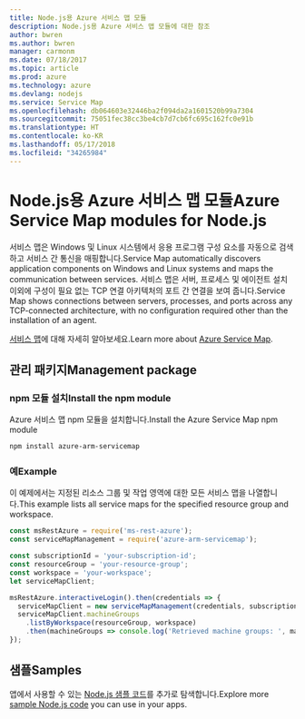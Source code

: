 ```yaml
---
title: Node.js용 Azure 서비스 맵 모듈
description: Node.js용 Azure 서비스 맵 모듈에 대한 참조
author: bwren
ms.author: bwren
manager: carmonm
ms.date: 07/18/2017
ms.topic: article
ms.prod: azure
ms.technology: azure
ms.devlang: nodejs
ms.service: Service Map
ms.openlocfilehash: db064603e32446ba2f094da2a1601520b99a7304
ms.sourcegitcommit: 75051fec38cc3be4cb7d7cb6fc695c162fc0e91b
ms.translationtype: HT
ms.contentlocale: ko-KR
ms.lasthandoff: 05/17/2018
ms.locfileid: "34265984"
---
```

# <a name="azure-service-map-modules-for-nodejs"></a><span data-ttu-id="b373c-103">Node.js용 Azure 서비스 맵 모듈</span><span class="sxs-lookup"><span data-stu-id="b373c-103">Azure Service Map modules for Node.js</span></span>

<span data-ttu-id="b373c-104">서비스 맵은 Windows 및 Linux 시스템에서 응용 프로그램 구성 요소를 자동으로 검색하고 서비스 간 통신을 매핑합니다.</span><span class="sxs-lookup"><span data-stu-id="b373c-104">Service Map automatically discovers application components on Windows and Linux systems and maps the communication between services.</span></span> <span data-ttu-id="b373c-105">서비스 맵은 서버, 프로세스 및 에이전트 설치 이외에 구성이 필요 없는 TCP 연결 아키텍처의 포트 간 연결을 보여 줍니다.</span><span class="sxs-lookup"><span data-stu-id="b373c-105">Service Map shows connections between servers, processes, and ports across any TCP-connected architecture, with no configuration required other than the installation of an agent.</span></span>

<span data-ttu-id="b373c-106">[서비스 맵](https://docs.microsoft.com/azure/operations-management-suite/operations-management-suite-service-map)에 대해 자세히 알아보세요.</span><span class="sxs-lookup"><span data-stu-id="b373c-106">Learn more about [Azure Service Map](https://docs.microsoft.com/azure/operations-management-suite/operations-management-suite-service-map).</span></span>

## <a name="management-package"></a><span data-ttu-id="b373c-107">관리 패키지</span><span class="sxs-lookup"><span data-stu-id="b373c-107">Management package</span></span>

### <a name="install-the-npm-module"></a><span data-ttu-id="b373c-108">npm 모듈 설치</span><span class="sxs-lookup"><span data-stu-id="b373c-108">Install the npm module</span></span>

<span data-ttu-id="b373c-109">Azure 서비스 맵 npm 모듈을 설치합니다.</span><span class="sxs-lookup"><span data-stu-id="b373c-109">Install the Azure Service Map npm module</span></span>

```bash
npm install azure-arm-servicemap
```

### <a name="example"></a><span data-ttu-id="b373c-110">예</span><span class="sxs-lookup"><span data-stu-id="b373c-110">Example</span></span>

<span data-ttu-id="b373c-111">이 예제에서는 지정된 리소스 그룹 및 작업 영역에 대한 모든 서비스 맵을 나열합니다.</span><span class="sxs-lookup"><span data-stu-id="b373c-111">This example lists all service maps for the specified resource group and workspace.</span></span>

```javascript
const msRestAzure = require('ms-rest-azure');
const serviceMapManagement = require('azure-arm-servicemap');

const subscriptionId = 'your-subscription-id';
const resourceGroup = 'your-resource-group';
const workspace = 'your-workspace';
let serviceMapClient;

msRestAzure.interactiveLogin().then(credentials => {
  serviceMapClient = new serviceMapManagement(credentials, subscriptionId);
  serviceMapClient.machineGroups
    .listByWorkspace(resourceGroup, workspace)
    .then(machineGroups => console.log('Retrieved machine groups: ', machineGroups));
});
```

## <a name="samples"></a><span data-ttu-id="b373c-112">샘플</span><span class="sxs-lookup"><span data-stu-id="b373c-112">Samples</span></span>

<span data-ttu-id="b373c-113">앱에서 사용할 수 있는 [Node.js 샘플 코드](https://azure.microsoft.com/resources/samples/?platform=nodejs)를 추가로 탐색합니다.</span><span class="sxs-lookup"><span data-stu-id="b373c-113">Explore more [sample Node.js code](https://azure.microsoft.com/resources/samples/?platform=nodejs) you can use in your apps.</span></span>
